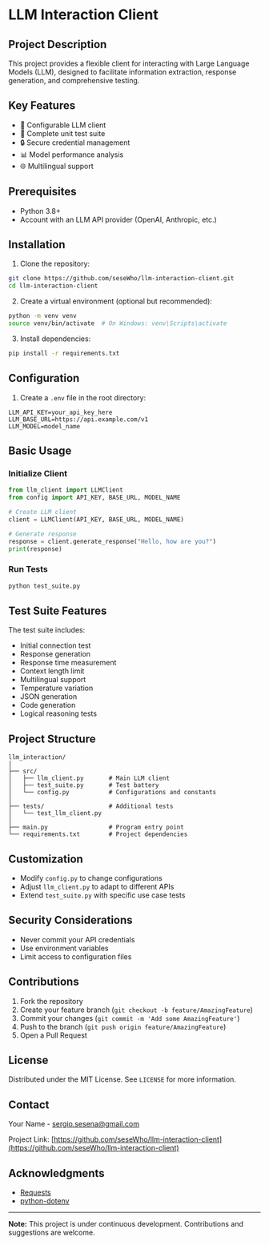 # LLM Interaction Client

## Project Description

This project provides a flexible client for interacting with Large Language Models (LLM), designed to facilitate information extraction, response generation, and comprehensive testing.

## Key Features

- 🚀 Configurable LLM client
- 🧪 Complete unit test suite
- 🔒 Secure credential management
- 📊 Model performance analysis
- 🌐 Multilingual support

## Prerequisites

- Python 3.8+
- Account with an LLM API provider (OpenAI, Anthropic, etc.)

## Installation

1. Clone the repository:
```bash
git clone https://github.com/seseWho/llm-interaction-client.git
cd llm-interaction-client
```

2. Create a virtual environment (optional but recommended):
```bash
python -m venv venv
source venv/bin/activate  # On Windows: venv\Scripts\activate
```

3. Install dependencies:
```bash
pip install -r requirements.txt
```

## Configuration

1. Create a `.env` file in the root directory:
```
LLM_API_KEY=your_api_key_here
LLM_BASE_URL=https://api.example.com/v1
LLM_MODEL=model_name
```

## Basic Usage

### Initialize Client
```python
from llm_client import LLMClient
from config import API_KEY, BASE_URL, MODEL_NAME

# Create LLM client
client = LLMClient(API_KEY, BASE_URL, MODEL_NAME)

# Generate response
response = client.generate_response("Hello, how are you?")
print(response)
```

### Run Tests
```bash
python test_suite.py
```

## Test Suite Features

The test suite includes:
- Initial connection test
- Response generation
- Response time measurement
- Context length limit
- Multilingual support
- Temperature variation
- JSON generation
- Code generation
- Logical reasoning tests

## Project Structure

```
llm_interaction/
│
├── src/
│   ├── llm_client.py       # Main LLM client
│   ├── test_suite.py       # Test battery
│   └── config.py           # Configurations and constants
│
├── tests/                  # Additional tests
│   └── test_llm_client.py  
│
├── main.py                 # Program entry point
└── requirements.txt        # Project dependencies
```

## Customization

- Modify `config.py` to change configurations
- Adjust `llm_client.py` to adapt to different APIs
- Extend `test_suite.py` with specific use case tests

## Security Considerations

- Never commit your API credentials
- Use environment variables
- Limit access to configuration files

## Contributions

1. Fork the repository
2. Create your feature branch (`git checkout -b feature/AmazingFeature`)
3. Commit your changes (`git commit -m 'Add some AmazingFeature'`)
4. Push to the branch (`git push origin feature/AmazingFeature`)
5. Open a Pull Request

## License

Distributed under the MIT License. See `LICENSE` for more information.

## Contact

Your Name - sergio.sesena@gmail.com

Project Link: [https://github.com/seseWho/llm-interaction-client](https://github.com/seseWho/llm-interaction-client)

## Acknowledgments

- [Requests](https://docs.python-requests.org/)
- [python-dotenv](https://github.com/theskumar/python-dotenv)

---

**Note:** This project is under continuous development. Contributions and suggestions are welcome.